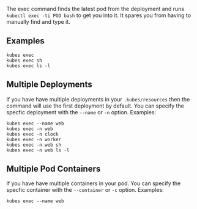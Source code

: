 The exec command finds the latest pod from the deployment and runs `kubectl exec -ti POD bash` to get you into it. It spares you from having to manually find and type it.

## Examples

    kubes exec
    kubes exec sh
    kubes exec ls -l

## Multiple Deployments

If you have have multiple deployments in your `.kubes/resources` then the command will use the first deployment by default. You can specify the specfic deployment with the `--name` or `-n` option.  Examples:

    kubes exec --name web
    kubes exec -n web
    kubes exec -n clock
    kubes exec -n worker
    kubes exec -n web sh
    kubes exec -n web ls -l

## Multiple Pod Containers

If you have have multiple containers in your pod. You can specify the specfic container with the `--container` or `-c` option.  Examples:

    kubes exec --name web
